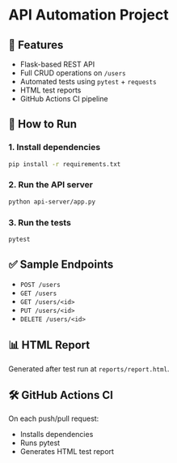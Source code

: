 # API Automation Project

## 🧪 Features

- Flask-based REST API
- Full CRUD operations on `/users`
- Automated tests using `pytest` + `requests`
- HTML test reports
- GitHub Actions CI pipeline

## 🚀 How to Run

### 1. Install dependencies

```bash
pip install -r requirements.txt
```

### 2. Run the API server

```bash
python api-server/app.py
```

### 3. Run the tests

```bash
pytest
```

## ✅ Sample Endpoints

- `POST /users`
- `GET /users`
- `GET /users/<id>`
- `PUT /users/<id>`
- `DELETE /users/<id>`

## 📊 HTML Report

Generated after test run at `reports/report.html`.

## 🛠️ GitHub Actions CI

On each push/pull request:
- Installs dependencies
- Runs pytest
- Generates HTML test report